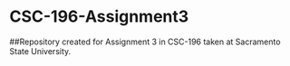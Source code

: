 # CSC-196-Assignment3

##Repository created for Assignment 3 in CSC-196 taken at Sacramento State University. 
